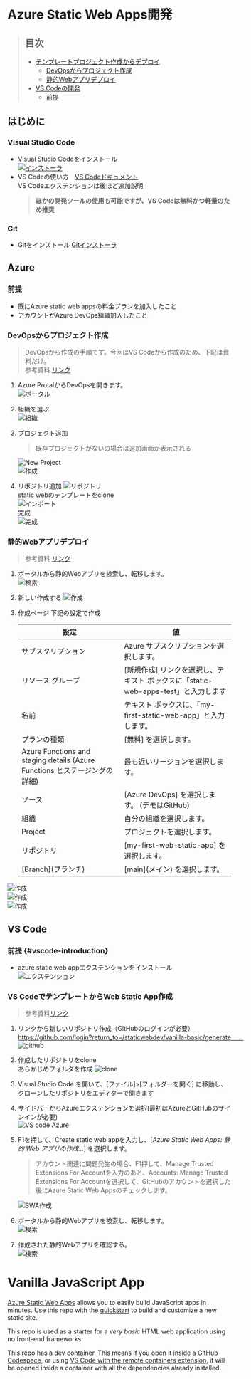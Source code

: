 # Azure Static Web Apps開発　
> ## 目次  
> - [テンプレートプロジェクト作成からデプロイ](#azure)  
>   - [DevOpsからプロジェクト作成](#devopsからプロジェクト作成)
>   - [静的Webアプリデプロイ](#静的webアプリデプロイ)
> - [VS Codeの開発](#vs-code)  
>   - [前提](#前提-vscode-introduction)

## **はじめに**
### **Visual Studio Code**
- Visual Studio Codeをインストール  
    [![インストーラ](https://upload.wikimedia.org/wikipedia/commons/thumb/9/9a/Visual_Studio_Code_1.35_icon.svg/250px-Visual_Studio_Code_1.35_icon.svg.png)](https://code.visualstudio.com/sha/download?build=stable&os=win32-x64-user)  
- VS Codeの使い方　[VS Codeドキュメント](https://code.visualstudio.com/docs)  
VS Codeエクステンションは後ほど追加説明  
    > **ほかの開発ツールの使用も可能ですが、VS Codeは無料かつ軽量のため推奨**

### **Git**
- Gitをインストール [Gitインストーラ](https://github.com/git-for-windows/git/releases/download/v2.50.0.windows.2/Git-2.50.0.2-64-bit.exe ) 

## **Azure** 
### **前提**
- 既にAzure static web appsの料金プランを加入したこと
- アカウントがAzure DevOps組織加入したこと
### **DevOpsからプロジェクト作成**
> DevOpsから作成の手順です。今回はVS Codeから作成のため、下記は資料だけ。  
> 参考資料 [リンク](https://learn.microsoft.com/ja-jp/azure/static-web-apps/get-started-portal?tabs=vanilla-javascript&pivots=azure-devops)

1. Azure ProtalからDevOpsを開きます。  
![ポータル](assets/img/portal.png)  
2. 組織を選ぶ  
![組織](assets/img/organization.png)  
3. プロジェクト追加  
    > 既存プロジェクトがないの場合は追加画面が表示される  

    ![New Project](assets/img/new_project.png)  
    ![作成](assets/img/create.png) 
4. リポジトリ追加
    ![リポジトリ](assets/img/Repos.png)  
    static webのテンプレートをclone  
    ![インポート](assets/img/clone.png)  
    完成  
    ![完成](assets/img/repo_cloned.png)  

### **静的Webアプリデプロイ** 
> 参考資料 [リンク](https://learn.microsoft.com/ja-jp/azure/static-web-apps/get-started-portal?tabs=vanilla-javascript&pivots=azure-devops)
1. ポータルから静的Webアプリを検索し、転移します。  
![検索](assets/img/search.png)  
2. 新しい作成する
![作成](assets/img/create_swa.png)  
3. 作成ページ
下記の設定で作成    

    | 設定 | 値 |
    | --- | ---|
    | サブスクリプション | Azure サブスクリプションを選択します。|
    | リソース グループ | [新規作成] リンクを選択し、テキスト ボックスに「static-web-apps-test」と入力します|
    | 名前 | テキスト ボックスに、「my-first-static-web-app」と入力します。|
    | プランの種類 | [無料] を選択します。|
    | Azure Functions and staging details (Azure Functions とステージングの詳細) | 最も近いリージョンを選択します。|
    | ソース | [Azure DevOps] を選択します。 (デモはGitHub)|
    | 組織 | 自分の組織を選択します。 |
    | Project | プロジェクトを選択します。 |
    | リポジトリ | [my-first-web-static-app] を選択します。 |
    | [Branch]\(ブランチ) | \[main](メイン) を選択します。 |

![作成](assets/img/swa_new.png)  
![作成](assets/img/swa_detail.png)  
![作成](assets/img/swa_create.png)  

## **VS Code**
### **前提** {#vscode-introduction}
- azure static web appエクステンションをインストール  
![エクステンション](assets/img/extension.gif)  

### **VS CodeでテンプレートからWeb Static App作成**
> 参考資料[リンク](https://learn.microsoft.com/ja-jp/azure/static-web-apps/getting-started?tabs=vanilla-javascript)  
1. リンクから新しいリポジトリ作成（GitHubのログインが必要）　https://github.com/login?return_to=/staticwebdev/vanilla-basic/generate　　  
![github](assets/img/github.gif)  

2. 作成したリポジトリをclone  
あらかじめフォルダを作成
![clone](assets/img/clone.gif)  

3. Visual Studio Code を開いて、[ファイル]>[フォルダーを開く] に移動し、クローンしたリポジトリをエディターで開きます

4. サイドバーからAzureエクステンションを選択(最初はAzureとGitHubのサインインが必要)  
![VS code Azure](assets/img/A.png)  

5. F1を押して、Create static web appを入力し、[_*Azure Static Web Apps: 静的 Web アプリの作成...*_] を選択します。  
    > アカウント関連に問題発生の場合、F1押して、Manage Trusted Extensions For Accountを入力のあと、Accounts: Manage Trusted Extensions For Accountを選択して、GitHubのアカウントを選択した後にAzure Static Web Appsのチェックします。
    
    ![SWA作成](assets/img/swa.gif)  


6. ポータルから静的Webアプリを検索し、転移します。  
![検索](assets/img/search.png)  

7. 作成された静的Webアプリを確認する。  
![検索](assets/img/swa.png)  


# Vanilla JavaScript App

[Azure Static Web Apps](https://docs.microsoft.com/azure/static-web-apps/overview) allows you to easily build JavaScript apps in minutes. Use this repo with the [quickstart](https://docs.microsoft.com/azure/static-web-apps/getting-started?tabs=vanilla-javascript) to build and customize a new static site.

This repo is used as a starter for a _very basic_ HTML web application using no front-end frameworks.

This repo has a dev container. This means if you open it inside a [GitHub Codespace](https://github.com/features/codespaces), or using [VS Code with the remote containers extension](https://code.visualstudio.com/docs/remote/containers), it will be opened inside a container with all the dependencies already installed.